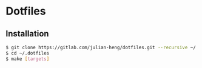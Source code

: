 # Dotfiles
## Installation
```sh
$ git clone https://gitlab.com/julian-heng/dotfiles.git --recursive ~/.dotfiles
$ cd ~/.dotfiles
$ make [targets]
```
